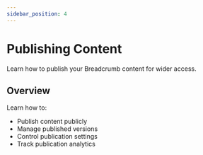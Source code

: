 ```yaml
---
sidebar_position: 4
---
```


# Publishing Content

Learn how to publish your Breadcrumb content for wider access.

## Overview

Learn how to:
- Publish content publicly
- Manage published versions
- Control publication settings
- Track publication analytics

